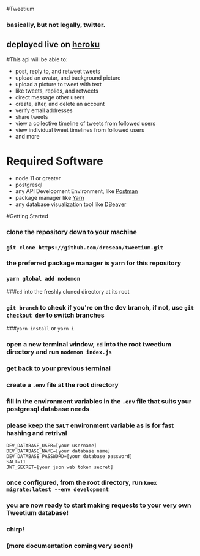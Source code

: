 #Tweetium
### basically, but not legally, twitter.
## deployed live on [heroku](https//tweetium.herokuapp.com)

#This api will be able to:
- post, reply to, and retweet tweets
- upload an avatar, and background picture
- upload a picture to tweet with text
- like tweets, replies, and retweets
- direct message other users
- create, alter, and delete an account
- verify email addresses
- share tweets
- view a collective timeline of tweets from followed users
- view individual tweet timelines from followed users
- and more


# Required Software
- node 11 or greater
- postgresql
- any API Development Environment, like [Postman](https://www.getpostman.com/)
- package manager like [Yarn](https://yarnpkg.com/en/)
- any database visualization tool like [DBeaver](https://dbeaver.io/)



#Getting Started
### clone the repository down to your machine
### `git clone https://github.com/dresean/tweetium.git`
### the preferred package manager is yarn for this repository
### `yarn global add nodemon`
###`cd` into the freshly cloned directory at its root
### `git branch` to check if you're on the dev branch, if not, use `git checkout dev` to switch branches
###`yarn install` or `yarn i`
### open a new terminal window, `cd` into the root tweetium directory and run `nodemon index.js`
### get back to your previous terminal
### create a `.env` file at the root directory
### fill in the environment variables in the `.env` file that suits your postgresql database needs
### please keep the `SALT` environment variable as is for fast hashing and retrival
```
DEV_DATABASE_USER=[your username]
DEV_DATABASE_NAME=[your database name]
DEV_DATABASE_PASSWORD=[your database password]
SALT=11
JWT_SECRET=[your json web token secret]
```
### once configured, from the root directory, run `knex migrate:latest --env development`
### you are now ready to start making requests to your very own Tweetium database!
### chirp!
###
###
###
###
###
###
### (more documentation coming very soon!)